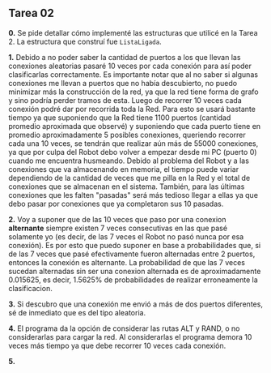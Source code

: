 ﻿## Tarea 02

**0.** Se pide detallar cómo implementé las estructuras que utilicé en la Tarea 2.
La estructura que construí fue ```ListaLigada```.

**1.** Debido a no poder saber la cantidad de puertos a los que llevan las conexiones aleatorias
pasaré 10 veces por cada conexión para así poder clasificarlas correctamente. 
Es importante notar que al no saber si algunas conexiones me llevan a puertos que no había descubierto,
no puedo minimizar más la construcción de la red, ya que la red tiene forma de grafo y sino podría 
perder tramos de esta.
Luego de recorrer 10 veces cada conexión podré dar por recorrida toda la Red.
Para esto se usará bastante tiempo ya que suponiendo que la Red tiene 1100 puertos (cantidad 
promedio aproximada que observé) y suponiendo que cada puerto tiene en promedio aproximadamente
5 posibles conexiones, queriendo recorrer cada una 10 veces, se tendrán que realizar aún más de 55000 conexiones, 
ya que por culpa del Robot debo volver a empezar desde mi PC (puerto 0) cuando me encuentra husmeando.
Debido al problema del Robot y a las conexiones que va almacenando en memoria,
el tiempo puede variar dependiendo de la cantidad de veces que me pilla en la Red y el total de
conexiones que se almacenan en el sistema. También, para las últimas conexiones que les falten "pasadas" 
será más tedioso llegar a ellas ya que debo pasar por conexiones que ya completaron sus 10 pasadas.

**2.** Voy a suponer que de las 10 veces que paso por una conexion **alternante** siempre
existen 7 veces consecutivas en las que pasé solamente yo (es decir, de las 7 veces
el Robot no pasó nunca por esa conexión). Es por esto que puedo suponer en base a probabilidades que,
si de las 7 veces que pasé efectivamente fueron alternadas entre 2 puertos, entonces la conexión 
es alternante. La probabilidad de que las 7 veces sucedan alternadas sin ser una conexion
alternada es de aproximadamente 0.015625, es decir, 1.5625% de probabilidades de realizar erroneamente
la clasificacion.

**3.** Si descubro que una conexión me envió a más de dos puertos diferentes, sé de
inmediato que es del tipo aleatoria.

**4.** El programa da la opción de considerar las rutas ALT y RAND, o no considerarlas para 
cargar la red. Al considerarlas el programa demora 10 veces más tiempo ya que debe
recorrer 10 veces cada conexión.

**5.** 